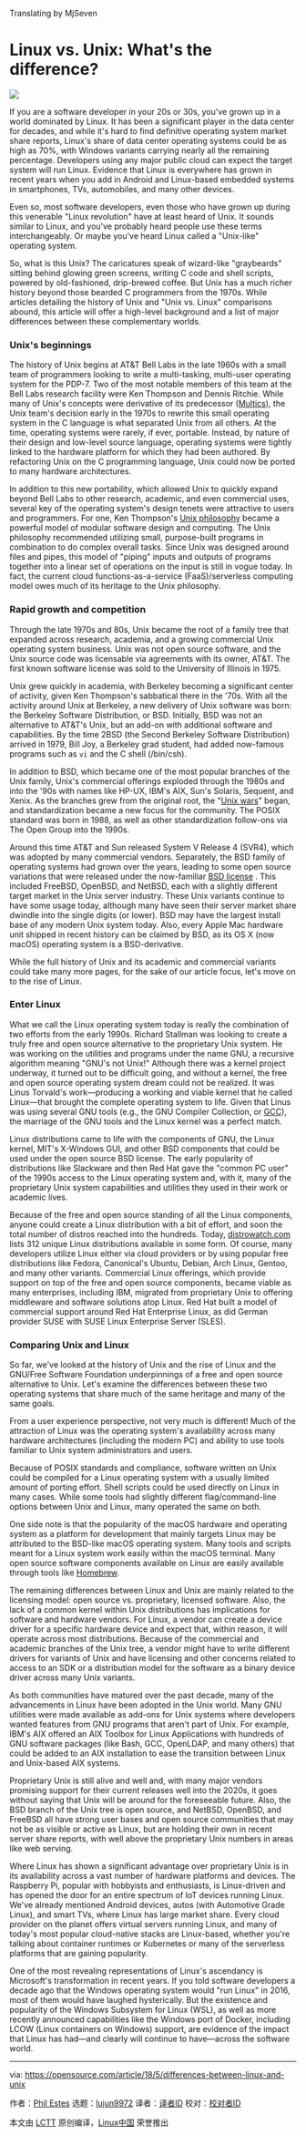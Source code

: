 Translating by MjSeven


Linux vs. Unix: What's the difference?
======
![](https://opensource.com/sites/default/files/styles/image-full-size/public/lead-images/BUSINESS_twoforward.png?itok=exkV49ts)

If you are a software developer in your 20s or 30s, you've grown up in a world dominated by Linux. It has been a significant player in the data center for decades, and while it's hard to find definitive operating system market share reports, Linux's share of data center operating systems could be as high as 70%, with Windows variants carrying nearly all the remaining percentage. Developers using any major public cloud can expect the target system will run Linux. Evidence that Linux is everywhere has grown in recent years when you add in Android and Linux-based embedded systems in smartphones, TVs, automobiles, and many other devices.

Even so, most software developers, even those who have grown up during this venerable "Linux revolution" have at least heard of Unix. It sounds similar to Linux, and you've probably heard people use these terms interchangeably. Or maybe you've heard Linux called a "Unix-like" operating system.

So, what is this Unix? The caricatures speak of wizard-like "graybeards" sitting behind glowing green screens, writing C code and shell scripts, powered by old-fashioned, drip-brewed coffee. But Unix has a much richer history beyond those bearded C programmers from the 1970s. While articles detailing the history of Unix and "Unix vs. Linux" comparisons abound, this article will offer a high-level background and a list of major differences between these complementary worlds.

### Unix's beginnings

The history of Unix begins at AT&T Bell Labs in the late 1960s with a small team of programmers looking to write a multi-tasking, multi-user operating system for the PDP-7. Two of the most notable members of this team at the Bell Labs research facility were Ken Thompson and Dennis Ritchie. While many of Unix's concepts were derivative of its predecessor ([Multics][1]), the Unix team's decision early in the 1970s to rewrite this small operating system in the C language is what separated Unix from all others. At the time, operating systems were rarely, if ever, portable. Instead, by nature of their design and low-level source language, operating systems were tightly linked to the hardware platform for which they had been authored. By refactoring Unix on the C programming language, Unix could now be ported to many hardware architectures.

In addition to this new portability, which allowed Unix to quickly expand beyond Bell Labs to other research, academic, and even commercial uses, several key of the operating system's design tenets were attractive to users and programmers. For one, Ken Thompson's [Unix philosophy][2] became a powerful model of modular software design and computing. The Unix philosophy recommended utilizing small, purpose-built programs in combination to do complex overall tasks. Since Unix was designed around files and pipes, this model of "piping" inputs and outputs of programs together into a linear set of operations on the input is still in vogue today. In fact, the current cloud functions-as-a-service (FaaS)/serverless computing model owes much of its heritage to the Unix philosophy.

### Rapid growth and competition

Through the late 1970s and 80s, Unix became the root of a family tree that expanded across research, academia, and a growing commercial Unix operating system business. Unix was not open source software, and the Unix source code was licensable via agreements with its owner, AT&T. The first known software license was sold to the University of Illinois in 1975.

Unix grew quickly in academia, with Berkeley becoming a significant center of activity, given Ken Thompson's sabbatical there in the '70s. With all the activity around Unix at Berkeley, a new delivery of Unix software was born: the Berkeley Software Distribution, or BSD. Initially, BSD was not an alternative to AT&T's Unix, but an add-on with additional software and capabilities. By the time 2BSD (the Second Berkeley Software Distribution) arrived in 1979, Bill Joy, a Berkeley grad student, had added now-famous programs such as `vi` and the C shell (/bin/csh).

In addition to BSD, which became one of the most popular branches of the Unix family, Unix's commercial offerings exploded through the 1980s and into the '90s with names like HP-UX, IBM's AIX, Sun's Solaris, Sequent, and Xenix. As the branches grew from the original root, the "[Unix wars][3]" began, and standardization became a new focus for the community. The POSIX standard was born in 1988, as well as other standardization follow-ons via The Open Group into the 1990s.

Around this time AT&T and Sun released System V Release 4 (SVR4), which was adopted by many commercial vendors. Separately, the BSD family of operating systems had grown over the years, leading to some open source variations that were released under the now-familiar [BSD license][4] . This included FreeBSD, OpenBSD, and NetBSD, each with a slightly different target market in the Unix server industry. These Unix variants continue to have some usage today, although many have seen their server market share dwindle into the single digits (or lower). BSD may have the largest install base of any modern Unix system today. Also, every Apple Mac hardware unit shipped in recent history can be claimed by BSD, as its OS X (now macOS) operating system is a BSD-derivative.

While the full history of Unix and its academic and commercial variants could take many more pages, for the sake of our article focus, let's move on to the rise of Linux.

### Enter Linux

What we call the Linux operating system today is really the combination of two efforts from the early 1990s. Richard Stallman was looking to create a truly free and open source alternative to the proprietary Unix system. He was working on the utilities and programs under the name GNU, a recursive algorithm meaning "GNU's not Unix!" Although there was a kernel project underway, it turned out to be difficult going, and without a kernel, the free and open source operating system dream could not be realized. It was Linus Torvald's work—producing a working and viable kernel that he called Linux—that brought the complete operating system to life. Given that Linus was using several GNU tools (e.g., the GNU Compiler Collection, or [GCC][5]), the marriage of the GNU tools and the Linux kernel was a perfect match.

Linux distributions came to life with the components of GNU, the Linux kernel, MIT's X-Windows GUI, and other BSD components that could be used under the open source BSD license. The early popularity of distributions like Slackware and then Red Hat gave the "common PC user" of the 1990s access to the Linux operating system and, with it, many of the proprietary Unix system capabilities and utilities they used in their work or academic lives.

Because of the free and open source standing of all the Linux components, anyone could create a Linux distribution with a bit of effort, and soon the total number of distros reached into the hundreds. Today, [distrowatch.com][6] lists 312 unique Linux distributions available in some form. Of course, many developers utilize Linux either via cloud providers or by using popular free distributions like Fedora, Canonical's Ubuntu, Debian, Arch Linux, Gentoo, and many other variants. Commercial Linux offerings, which provide support on top of the free and open source components, became viable as many enterprises, including IBM, migrated from proprietary Unix to offering middleware and software solutions atop Linux. Red Hat built a model of commercial support around Red Hat Enterprise Linux, as did German provider SUSE with SUSE Linux Enterprise Server (SLES).

### Comparing Unix and Linux

So far, we've looked at the history of Unix and the rise of Linux and the GNU/Free Software Foundation underpinnings of a free and open source alternative to Unix. Let's examine the differences between these two operating systems that share much of the same heritage and many of the same goals.

From a user experience perspective, not very much is different! Much of the attraction of Linux was the operating system's availability across many hardware architectures (including the modern PC) and ability to use tools familiar to Unix system administrators and users.

Because of POSIX standards and compliance, software written on Unix could be compiled for a Linux operating system with a usually limited amount of porting effort. Shell scripts could be used directly on Linux in many cases. While some tools had slightly different flag/command-line options between Unix and Linux, many operated the same on both.

One side note is that the popularity of the macOS hardware and operating system as a platform for development that mainly targets Linux may be attributed to the BSD-like macOS operating system. Many tools and scripts meant for a Linux system work easily within the macOS terminal. Many open source software components available on Linux are easily available through tools like [Homebrew][7].

The remaining differences between Linux and Unix are mainly related to the licensing model: open source vs. proprietary, licensed software. Also, the lack of a common kernel within Unix distributions has implications for software and hardware vendors. For Linux, a vendor can create a device driver for a specific hardware device and expect that, within reason, it will operate across most distributions. Because of the commercial and academic branches of the Unix tree, a vendor might have to write different drivers for variants of Unix and have licensing and other concerns related to access to an SDK or a distribution model for the software as a binary device driver across many Unix variants.

As both communities have matured over the past decade, many of the advancements in Linux have been adopted in the Unix world. Many GNU utilities were made available as add-ons for Unix systems where developers wanted features from GNU programs that aren't part of Unix. For example, IBM's AIX offered an AIX Toolbox for Linux Applications with hundreds of GNU software packages (like Bash, GCC, OpenLDAP, and many others) that could be added to an AIX installation to ease the transition between Linux and Unix-based AIX systems.

Proprietary Unix is still alive and well and, with many major vendors promising support for their current releases well into the 2020s, it goes without saying that Unix will be around for the foreseeable future. Also, the BSD branch of the Unix tree is open source, and NetBSD, OpenBSD, and FreeBSD all have strong user bases and open source communities that may not be as visible or active as Linux, but are holding their own in recent server share reports, with well above the proprietary Unix numbers in areas like web serving.

Where Linux has shown a significant advantage over proprietary Unix is in its availability across a vast number of hardware platforms and devices. The Raspberry Pi, popular with hobbyists and enthusiasts, is Linux-driven and has opened the door for an entire spectrum of IoT devices running Linux. We've already mentioned Android devices, autos (with Automotive Grade Linux), and smart TVs, where Linux has large market share. Every cloud provider on the planet offers virtual servers running Linux, and many of today's most popular cloud-native stacks are Linux-based, whether you're talking about container runtimes or Kubernetes or many of the serverless platforms that are gaining popularity.

One of the most revealing representations of Linux's ascendancy is Microsoft's transformation in recent years. If you told software developers a decade ago that the Windows operating system would "run Linux" in 2016, most of them would have laughed hysterically. But the existence and popularity of the Windows Subsystem for Linux (WSL), as well as more recently announced capabilities like the Windows port of Docker, including LCOW (Linux containers on Windows) support, are evidence of the impact that Linux has had—and clearly will continue to have—across the software world.

--------------------------------------------------------------------------------

via: https://opensource.com/article/18/5/differences-between-linux-and-unix

作者：[Phil Estes][a]
选题：[lujun9972](https://github.com/lujun9972)
译者：[译者ID](https://github.com/译者ID)
校对：[校对者ID](https://github.com/校对者ID)

本文由 [LCTT](https://github.com/LCTT/TranslateProject) 原创编译，[Linux中国](https://linux.cn/) 荣誉推出

[a]:https://opensource.com/users/estesp
[1]:https://en.wikipedia.org/wiki/Multics
[2]:https://en.wikipedia.org/wiki/Unix_philosophy
[3]:https://en.wikipedia.org/wiki/Unix_wars
[4]:https://en.wikipedia.org/wiki/BSD_licenses
[5]:https://en.wikipedia.org/wiki/GNU_Compiler_Collection
[6]:https://distrowatch.com/
[7]:https://brew.sh/
